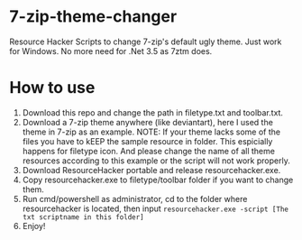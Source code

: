 # 7-zip-theme-changer
Resource Hacker Scripts to change 7-zip's default ugly theme. Just work for Windows. No more need for .Net 3.5 as 7ztm does.
# How to use
1. Download this repo and change the path in filetype.txt and toolbar.txt.   
2. Download a 7-zip theme anywhere (like deviantart), here I used the theme in 7-zip as an example. NOTE: If your theme lacks some of the files you have to kEEP the sample resource in folder. This espicially happens for filetype icon. And please change the name of all theme resources according to this example or the script will not work properly.   
3. Download ResourceHacker portable and release resourcehacker.exe.   
4. Copy resourcehacker.exe to filetype/toolbar folder if you want to change them.   
5. Run cmd/powershell as administrator, cd to the folder where resourcehacker is located, then input `resourcehacker.exe -script [The txt scriptname in this folder]`   
6. Enjoy!
